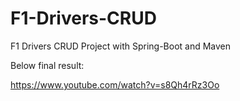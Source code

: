# F1-Drivers-CRUD
F1 Drivers CRUD Project with Spring-Boot and Maven

Below final result:

https://www.youtube.com/watch?v=s8Qh4rRz3Oo
